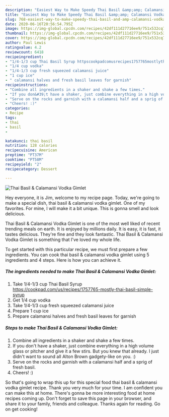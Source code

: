 ```yaml
---
description: "Easiest Way to Make Speedy Thai Basil &amp;amp; Calamansi Vodka Gimlet"
title: "Easiest Way to Make Speedy Thai Basil &amp;amp; Calamansi Vodka Gimlet"
slug: 768-easiest-way-to-make-speedy-thai-basil-and-amp-calamansi-vodka-gimlet
date: 2020-06-16T20:56:54.795Z
image: https://img-global.cpcdn.com/recipes/42df111d27716ee9/751x532cq70/thai-basil-calamansi-vodka-gimlet-recipe-main-photo.jpg
thumbnail: https://img-global.cpcdn.com/recipes/42df111d27716ee9/751x532cq70/thai-basil-calamansi-vodka-gimlet-recipe-main-photo.jpg
cover: https://img-global.cpcdn.com/recipes/42df111d27716ee9/751x532cq70/thai-basil-calamansi-vodka-gimlet-recipe-main-photo.jpg
author: Paul Lewis
ratingvalue: 4.2
reviewcount: 6418
recipeingredient:
- "1/4-1/3 cup Thai Basil Syrup httpscookpadcomusrecipes1757765mostlythaibasilsimplesyrup"
- "1/4 cup vodka"
- "1/4-1/3 cup fresh squeezed calamansi juice"
- "1 cup ice"
- " calamansi halves and fresh basil leaves for garnish"
recipeinstructions:
- "Combine all ingredients in a shaker and shake a few times."
- "If you don&#39;t have a shaker, just combine everything in a high volume glass or pitcher and give it a few stirs. But you knew that already. I just didn&#39;t want to sound all Alton Brown gadgety-like on you. :)"
- "Serve on the rocks and garnish with a calamansi half and a sprig of fresh basil."
- "Cheers! :)"
categories:
- Recipe
tags:
- thai
- basil
- 

katakunci: thai basil  
nutrition: 128 calories
recipecuisine: American
preptime: "PT37M"
cooktime: "PT58M"
recipeyield: "2"
recipecategory: Dessert

---
```



![Thai Basil &amp; Calamansi Vodka Gimlet](https://img-global.cpcdn.com/recipes/42df111d27716ee9/751x532cq70/thai-basil-calamansi-vodka-gimlet-recipe-main-photo.jpg)

Hey everyone, it is Jim, welcome to my recipe page. Today, we're going to make a special dish, thai basil &amp; calamansi vodka gimlet. One of my favorites. For mine, I will make it a bit unique. This is gonna smell and look delicious.

Thai Basil &amp; Calamansi Vodka Gimlet is one of the most well liked of recent trending meals on earth. It is enjoyed by millions daily. It is easy, it is fast, it tastes delicious. They're fine and they look fantastic. Thai Basil &amp; Calamansi Vodka Gimlet is something that I've loved my whole life.




To get started with this particular recipe, we must first prepare a few ingredients. You can cook thai basil &amp; calamansi vodka gimlet using 5 ingredients and 4 steps. Here is how you can achieve it.

<!--inarticleads1-->

##### The ingredients needed to make Thai Basil &amp; Calamansi Vodka Gimlet:

1. Take 1/4-1/3 cup Thai Basil Syrup https://cookpad.com/us/recipes/1757765-mostly-thai-basil-simple-syrup
1. Get 1/4 cup vodka
1. Take 1/4-1/3 cup fresh squeezed calamansi juice
1. Prepare 1 cup ice
1. Prepare  calamansi halves and fresh basil leaves for garnish




<!--inarticleads2-->

##### Steps to make Thai Basil &amp; Calamansi Vodka Gimlet:

1. Combine all ingredients in a shaker and shake a few times.
1. If you don&#39;t have a shaker, just combine everything in a high volume glass or pitcher and give it a few stirs. But you knew that already. I just didn&#39;t want to sound all Alton Brown gadgety-like on you. :)
1. Serve on the rocks and garnish with a calamansi half and a sprig of fresh basil.
1. Cheers! :)




So that's going to wrap this up for this special food thai basil &amp; calamansi vodka gimlet recipe. Thank you very much for your time. I am confident you can make this at home. There's gonna be more interesting food at home recipes coming up. Don't forget to save this page in your browser, and share it to your family, friends and colleague. Thanks again for reading. Go on get cooking!
